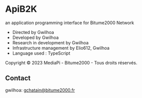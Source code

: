 # ApiB2K
an application programming interface for Bitume2000 Network 

- Directed by Gwilhoa
- Developed by Gwilhoa
- Research in development by Gwilhoa
- Infrastructure management by Elio612, Gwilhoa
-  Language used : TypeScript 


Copyright © 2023 MediaPi - Bitume2000 - Tous droits réservés.

## Contact
gwilhoa: gchatain@bitume2000.fr
